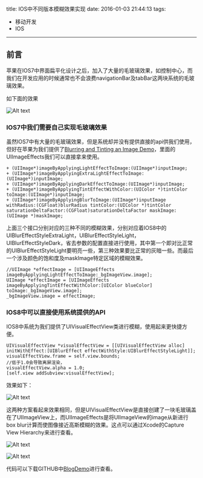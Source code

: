 title: IOS中不同版本模糊效果实现
date: 2016-01-03 21:44:13
tags:
- 移动开发
- IOS
---
## 前言
苹果在IOS7中界面扁平化设计之后，加入了大量的毛玻璃效果，如控制中心，而我们在开发应用的时候通常也不会浪费navigationBar及tabBar这两块系统的毛玻璃效果。

如下面的效果

![Alt text](/assets/blogImg/blureffect_1.png)

<!-- more -->

### IOS7中我们需要自己实现毛玻璃效果
虽然IOS7中有大量的毛玻璃效果，但是系统却并没有提供直接的api供我们使用，但好在苹果为我们提供了[Blurring and Tinting an Image Demo](https://developer.apple.com/library/ios/samplecode/UIImageEffects/Introduction/Intro.html)，里面的UIImageEffects我们可以直接拿来使用。

``` objc
+ (UIImage*)imageByApplyingLightEffectToImage:(UIImage*)inputImage;
+ (UIImage*)imageByApplyingExtraLightEffectToImage:(UIImage*)inputImage;
+ (UIImage*)imageByApplyingDarkEffectToImage:(UIImage*)inputImage;
+ (UIImage*)imageByApplyingTintEffectWithColor:(UIColor *)tintColor toImage:(UIImage*)inputImage;
+ (UIImage*)imageByApplyingBlurToImage:(UIImage*)inputImage withRadius:(CGFloat)blurRadius tintColor:(UIColor *)tintColor saturationDeltaFactor:(CGFloat)saturationDeltaFactor maskImage:(UIImage *)maskImage;
```
上面三个接口分别对应的三种不同的模糊效果，分别对应着IOS8中的UIBlurEffectStyleExtraLight，UIBlurEffectStyleLight，UIBlurEffectStyleDark，省去参数的配置直接进行使用，其中第一个即对比正常的UIBlurEffectStyleLight要明亮一些，第三种效果要比正常的灰暗一些。而最后一个涉及颜色的饱和度及maskImage特定区域的模糊效果。

``` objc
//UIImage *effectImage = [UIImageEffects imageByApplyingLightEffectToImage:_bgImageView.image];
UIImage *effectImage = [UIImageEffects imageByApplyingTintEffectWithColor:[UIColor blueColor] toImage:_bgImageView.image];
_bgImageView.image = effectImage;
```

### IOS8中可以直接使用系统提供的API
IOS8中系统为我们提供了UIVisualEffectView类进行模糊，使用起来更快捷方便。

``` objc
UIVisualEffectView *visualEffectView = [[UIVisualEffectView alloc] initWithEffect:[UIBlurEffect effectWithStyle:UIBlurEffectStyleLight]];
visualEffectView.frame = self.view.bounds;
//低于1.0会导致离屏渲染，
visualEffectView.alpha = 1.0;
[self.view addSubview:visualEffectView];        
```

效果如下：

![Alt text](/assets/blogImg/blureffect_2.png)

这两种方案看起来效果相同，但是UIVisualEffectView是直接创建了一块毛玻璃盖在了UIImageView上，而UIImageEffects是将UIImageView的image从新进行box blur计算而使图像接近高斯模糊的效果。这点可以通过Xcode的Capture View Hierarchy来进行查看。

![Alt text](/assets/blogImg/blureffect_3.png)

![Alt text](/assets/blogImg/blureffect_4.png)

代码可以下载GITHUB中[BlogDemo](https://github.com/octopusline/BlogDemo.git)进行查看。
